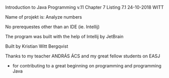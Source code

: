 Introduction to Java Programming v.11 
Chapter 7
Listing 7.1
24-10-2018
WITT

Name of projekt is: Analyze numbers

No prerequestes other than an IDE (ie. Intellij)

The program was built with the help of Intellij by JetBrain

Built by Kristian Witt Bergqvist

Thanks to my teacher ANDRÁS ÁCS and my great fellow students on EASJ
- for contributing to a great beginning on programming and programming Java
